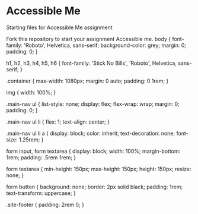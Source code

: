 # Accessible Me
Starting files for Accessible Me assignment

Fork this repository to start your assignment Accessible me.
body {
  font-family: 'Roboto', Helvetica, sans-serif;
  background-color: grey;
  margin: 0;
  padding: 0;
}

h1,
h2,
h3,
h4,
h5,
h6 {
  font-family: 'Stick No Bills', 'Roboto', Helvetica, sans-serif;
}

.container {
  max-width: 1080px;
  margin: 0 auto;
  padding: 0 1rem;
}

img {
  width: 100%;
}

.main-nav ul {
  list-style: none;
  display: flex;
  flex-wrap: wrap;
  margin: 0;
  padding: 0;
}

.main-nav ul li {
  flex: 1;
  text-align: center;
}

.main-nav ul li a {
  display: block;
  color: inherit;
  text-decoration: none;
  font-size: 1.25rem;
}

form input,
form textarea {
  display: block;
  width: 100%;
  margin-bottom: 1rem;
  padding: .5rem 1rem;
}

form textarea {
  min-height: 150px;
  max-height: 150px;
  height: 150px;
  resize: none;
}

form button {
  background: none;
  border: 2px solid black;
  padding: 1rem;
  text-transform: uppercase;
}

.site-footer {
  padding: 2rem 0;
}